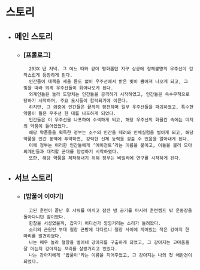 # 스토리

* ## 메인 스토리
    - ### [프롤로그]
            203X 년 저녁. 그 여느 때와 같이 평화롭던 지구 상공에 정체불명의 우주선이 갑작스럽게 등장하게 된다.
            인간들이 대책을 세울 틈도 없이 우주선에서 밝은 빛이 뿜어져 나오게 되고, 그 빛을 따라 외계 우주선들이 튀어나오게 된다.
            외계인들은 놀라 도망치는 인간들을 공격하기 시작하였고, 인간들은 속수무책으로 당하기 시작하며, 주요 도시들이 함락되기에 이른다.
            하지만, 그 와중에 인간들은 끝까지 항전하며 일부 우주선들을 파괴하였고, 특수한 약품이 들은 우주선 한 대를 나포하게 되었다.
            인간들은 이 우주선을 나포하여 수색하게 되고, 해당 우주선의 화물칸 속에는 미지의 약품이 들어있었다.
            해당 약품들을 획득한 정부는 소수의 인간을 데려와 인체실험을 벌이게 되고, 해당 약품을 인간 동맥에 투약하면, 강력한 신체 능력을 갖출 수 있음을 알아내게 된다.
            이에 정부는 이러한 인간들에게 ‘에이전트’라는 이름을 붙이고, 이들을 불러 모아 외계인들과 대적할 군대를 양성하기 시작하였다.
            또한, 해당 약품을 제작해내기 위해 정부는 비밀리에 연구를 시작하게 된다.

* ## 서브 스토리
    - ### [밥풀이 이야기]
            고된 훈련이 끝난 후 샤워를 마치고 잠깐 밤 공기를 마시러 훈련캠프 밖 운동장을 돌아다니던 참이었다.
            한참을 서성였을까, 갑자기 어디선가 낑낑거리는 소리가 들려왔다.
            소리의 근원인 부대 철창 근방에 다다르니 철창 사이에 끼어있는 작은 강아지 한 마리를 발견하였다.
            나는 매우 놀라 철창을 벌어내 강아지를 구출하게 되었고, 그 강아지는 고마움을 잘 아는지 강아지는 꼬리를 살랑거리고 있었다.
            나는 강아지에게 '밥풀이'라는 이름을 지어주었고, 그 강아지는 나의 첫 애완견이 되었다.
